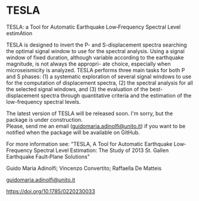 # TESLA

TESLA: a Tool for Automatic Earthquake Low‐Frequency Spectral Level estimAtion

TESLA is designed to invert the P- and S-displacement spectra searching the optimal signal
window to use for the spectral analysis. Using a signal window of fixed duration,
although variable according to the earthquake magnitude, is not always the appropri-
ate choice, especially when microseismicity is analyzed. TESLA performs three main
tasks for both P and S phases: (1) a systematic exploration of several signal windows
to use for the computation of displacement spectra, (2) the spectral analysis for all the
selected signal windows, and (3) the evaluation of the best-displacement spectra
through quantitative criteria and the estimation of the low-frequency spectral levels.

The latest version of TESLA will be released soon. 
I'm sorry, but the package is under construction.  
Please, send me an email (guidomaria.adinolfi@unito.it) 
if you want to be notified when the package will be available on GitHub.

For more information see:
"TESLA, A Tool for Automatic Earthquake Low‐Frequency Spectral Level Estimation:
The Study of 2013 St. Gallen Earthquake Fault‐Plane Solutions"

Guido Maria Adinolfi; Vincenzo Convertito; Raffaella De Matteis

guidomaria.adinolfi@unito.it

https://doi.org/10.1785/0220230033
